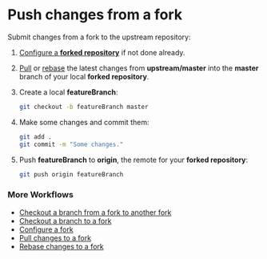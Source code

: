 # Push changes from a fork

Submit changes from a fork to the upstream repository:

1. [Configure a **forked repository**](ConfigureAFork.md) if not done already.

1. [Pull](PullChangesToAFork.md) or [rebase](RebaseChangesToAFork.md) the latest changes from **upstream/master** into the **master** branch of your local **forked repository**.

1. Create a local **featureBranch**:

    ```bash
    git checkout -b featureBranch master
    ```

1. Make some changes and commit them:

    ```bash
    git add .
    git commit -m "Some changes."
    ```

1. Push **featureBranch** to **origin**, the remote for your **forked repository**:

    ```bash
    git push origin featureBranch
    ```

### More Workflows

* [Checkout a branch from a fork to another fork](CheckoutABranchFromAForkToAnotherFork.md)
* [Checkout a branch to a fork](CheckoutABranchToAFork.md)
* [Configure a fork](ConfigureAFork.md)
* [Pull changes to a fork](PullChangesToAFork.md)
* [Rebase changes to a fork](RebaseChangesToAFork.md)
